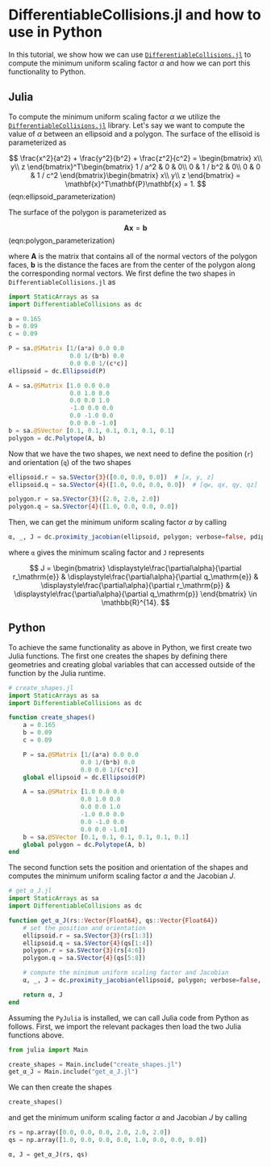 # DifferentiableCollisions.jl and how to use in Python

In this tutorial, we show how we can use [`DifferentiableCollisions.jl`](https://github.com/kevin-tracy/DifferentiableCollisions.jl) to compute the minimum uniform scaling factor $\alpha$ and how we can port this functionality to Python.

## Julia

To compute the minimum uniform scaling factor $\alpha$ we utilize the [`DifferentiableCollisions.jl`](https://github.com/kevin-tracy/DifferentiableCollisions.jl) library. Let's say we want to compute the value of $\alpha$ between an ellipsoid and a polygon. The surface of the ellisoid is parameterized as

$$
\frac{x^2}{a^2} + \frac{y^2}{b^2} + \frac{z^2}{c^2} = \begin{bmatrix}
    x\\
    y\\
    z
\end{bmatrix}^T\begin{bmatrix}
    1 / a^2 & 0 & 0\\
    0 & 1 / b^2 & 0\\
    0 & 0 & 1 / c^2
\end{bmatrix}\begin{bmatrix}
    x\\
    y\\
    z
\end{bmatrix} = \mathbf{x}^T\mathbf{P}\mathbf{x} = 1.
$$(eqn:ellipsoid_parameterization)

The surface of the polygon is parameterized as

$$
    \mathbf{A}\mathbf{x} = \mathbf{b}
$$(eqn:polygon_parameterization)

where $\mathbf{A}$ is the matrix that contains all of the normal vectors of the polygon faces, $\mathbf{b}$ is the distance the faces are from the center of the polygon along the corresponding normal vectors. We first define the two shapes in `DifferentiableCollisions.jl` as

```julia
import StaticArrays as sa
import DifferentiableCollisions as dc

a = 0.165
b = 0.09
c = 0.09

P = sa.@SMatrix [1/(a*a) 0.0 0.0
                 0.0 1/(b*b) 0.0
                 0.0 0.0 1/(c*c)]
ellipsoid = dc.Ellipsoid(P)

A = sa.@SMatrix [1.0 0.0 0.0
                 0.0 1.0 0.0
                 0.0 0.0 1.0
                 -1.0 0.0 0.0
                 0.0 -1.0 0.0
                 0.0 0.0 -1.0]
b = sa.@SVector [0.1, 0.1, 0.1, 0.1, 0.1, 0.1]
polygon = dc.Polytope(A, b)
```

Now that we have the two shapes, we next need to define the position (`r`) and orientation (`q`) of the two shapes

```julia
ellipsoid.r = sa.SVector{3}([0.0, 0.0, 0.0])  # [x, y, z]
ellipsoid.q = sa.SVector{4}([1.0, 0.0, 0.0, 0.0])  # [qw, qx, qy, qz]

polygon.r = sa.SVector{3}([2.0, 2.0, 2.0])
polygon.q = sa.SVector{4}([1.0, 0.0, 0.0, 0.0])
```

Then, we can get the minimum uniform scaling factor $\alpha$ by calling

```julia
α, _, J = dc.proximity_jacobian(ellipsoid, polygon; verbose=false, pdip_tol=1e-6)
```

where `α` gives the minimum scaling factor and `J` represents

$$
    J = \begin{bmatrix}
        \displaystyle\frac{\partial\alpha}{\partial r_\mathrm{e}} & 
        \displaystyle\frac{\partial\alpha}{\partial q_\mathrm{e}} & 
        \displaystyle\frac{\partial\alpha}{\partial r_\mathrm{p}} & 
        \displaystyle\frac{\partial\alpha}{\partial q_\mathrm{p}}
    \end{bmatrix} \in \mathbb{R}^{14}.
$$

## Python

To achieve the same functionality as above in Python, we first create two Julia functions. The first one creates the shapes by defining there geometries and creating global variables that can accessed outside of the function by the Julia runtime.

```julia
# create_shapes.jl
import StaticArrays as sa
import DifferentiableCollisions as dc

function create_shapes()
    a = 0.165
    b = 0.09
    c = 0.09

    P = sa.@SMatrix [1/(a*a) 0.0 0.0
                    0.0 1/(b*b) 0.0
                    0.0 0.0 1/(c*c)]
    global ellipsoid = dc.Ellipsoid(P)

    A = sa.@SMatrix [1.0 0.0 0.0
                    0.0 1.0 0.0
                    0.0 0.0 1.0
                    -1.0 0.0 0.0
                    0.0 -1.0 0.0
                    0.0 0.0 -1.0]
    b = sa.@SVector [0.1, 0.1, 0.1, 0.1, 0.1, 0.1]
    global polygon = dc.Polytope(A, b)
end
```

The second function sets the position and orientation of the shapes and computes the minimum uniform scaling factor $\alpha$ and the Jacobian $J$.

```julia
# get_α_J.jl
import StaticArrays as sa
import DifferentiableCollisions as dc

function get_α_J(rs::Vector{Float64}, qs::Vector{Float64})
    # set the position and orientation
    ellipsoid.r = sa.SVector{3}(rs[1:3])
    ellipsoid.q = sa.SVector{4}(qs[1:4])
    polygon.r = sa.SVector{3}(rs[4:6])
    polygon.q = sa.SVector{4}(qs[5:8])

    # compute the minimum uniform scaling factor and Jacobian
    α, _, J = dc.proximity_jacobian(ellipsoid, polygon; verbose=false, pdip_tol=1e-6)

    return α, J
end
```

Assuming the `PyJulia` is installed, we can call Julia code from Python as follows. First, we import the relevant packages then load the two Julia functions above.

```python
from julia import Main

create_shapes = Main.include("create_shapes.jl")
get_α_J = Main.include("get_α_J.jl")
```

We can then create the shapes 

```python
create_shapes()
```

and get the minimum uniform scaling factor $\alpha$ and Jacobian $J$ by calling

```python
rs = np.array([0.0, 0.0, 0.0, 2.0, 2.0, 2.0])
qs = np.array([1.0, 0.0, 0.0, 0.0, 1.0, 0.0, 0.0, 0.0])

α, J = get_α_J(rs, qs)
```
